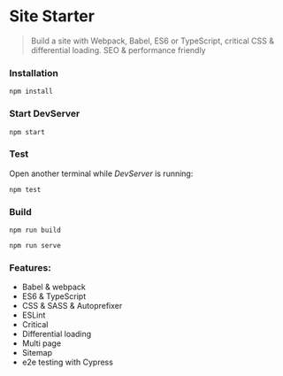 # Site Starter
> Build a site with Webpack, Babel, ES6 or TypeScript, critical CSS & differential loading. SEO & performance friendly

### Installation

```
npm install
```

### Start DevServer

```
npm start
```

### Test
Open another terminal while _DevServer_ is running:

```
npm test
```

### Build

```
npm run build

npm run serve
```

### Features:

* Babel & webpack
* ES6 & TypeScript
* CSS & SASS & Autoprefixer
* ESLint
* Critical
* Differential loading
* Multi page
* Sitemap
* e2e testing with Cypress